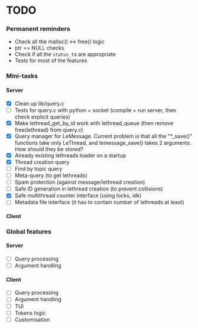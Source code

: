 # TODO

### Permanent reminders
- Check all the malloc() <-> free() logic
- ptr == NULL checks
- Check if all the `status_t`s are appropriate
- Tests for most of the features

### Mini-tasks
#### Server
- [x] Clean up lib/query.c
- [ ] Tests for query.c with python + socket (compile + run server, then check explicit queries)
- [x] Make lethread_get_by_id work with lethread_queue (then remove free(lethread) from query.c)
- [x] Query manager for LeMessage. Current problem is that all the "*_save()" functions take only LeThread, and lemessage_save() takes 2 arguments. How should they be stored?
- [x] Already existing lethreads loader on a startup
- [x] Thread creation query
- [ ] Find by topic query
- [ ] Meta-query (to get lethreads)
- [ ] Spam protection (against message/lethread creation)
- [ ] Safe ID generation in lethread creation (to prevent collisions)
- [x] Safe multithread counter interface (using locks, idk)
- [ ] Metadata file interface (it has to contain number of lethreads at least)
#### Client


### Global features
#### Server
- [ ] Query processing
- [ ] Argument handling
#### Client
- [ ] Query processing
- [ ] Argument handling
- [ ] TUI
- [ ] Tokens logic
- [ ] Customisation